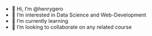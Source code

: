 - 👋 Hi, I’m @henrygero
- 👀 I’m interested in Data Science and Web-Development
- 🌱 I’m currently learning 
- 💞️ I’m looking to collaborate on any related course


<!---
henrygero/henrygero is a ✨ special ✨ repository because its `README.md` (this file) appears on your GitHub profile.
You can click the Preview link to take a look at your changes.
--->
